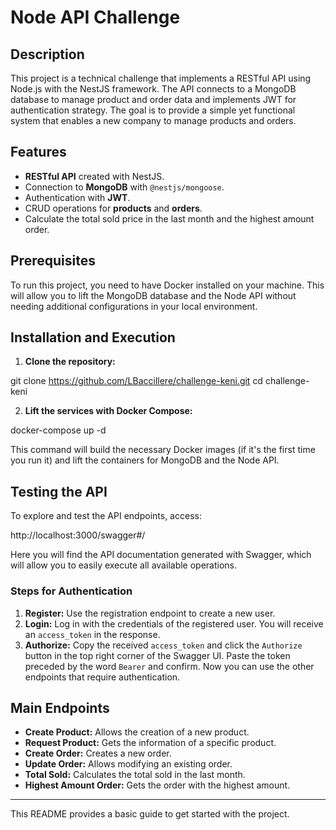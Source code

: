 # Node API Challenge

## Description

This project is a technical challenge that implements a RESTful API using Node.js with the NestJS framework. The API connects to a MongoDB database to manage product and order data and implements JWT for authentication strategy. The goal is to provide a simple yet functional system that enables a new company to manage products and orders.

## Features

- **RESTful API** created with NestJS.
- Connection to **MongoDB** with `@nestjs/mongoose`.
- Authentication with **JWT**.
- CRUD operations for **products** and **orders**.
- Calculate the total sold price in the last month and the highest amount order.

## Prerequisites

To run this project, you need to have Docker installed on your machine. This will allow you to lift the MongoDB database and the Node API without needing additional configurations in your local environment.

## Installation and Execution

1. **Clone the repository:**

git clone https://github.com/LBaccillere/challenge-keni.git
cd challenge-keni

2. **Lift the services with Docker Compose:**

docker-compose up -d


This command will build the necessary Docker images (if it's the first time you run it) and lift the containers for MongoDB and the Node API.

## Testing the API

To explore and test the API endpoints, access:

http://localhost:3000/swagger#/


Here you will find the API documentation generated with Swagger, which will allow you to easily execute all available operations.

### Steps for Authentication

1. **Register:** Use the registration endpoint to create a new user.
2. **Login:** Log in with the credentials of the registered user. You will receive an `access_token` in the response.
3. **Authorize:** Copy the received `access_token` and click the `Authorize` button in the top right corner of the Swagger UI. Paste the token preceded by the word `Bearer` and confirm. Now you can use the other endpoints that require authentication.

## Main Endpoints

- **Create Product:** Allows the creation of a new product.
- **Request Product:** Gets the information of a specific product.
- **Create Order:** Creates a new order.
- **Update Order:** Allows modifying an existing order.
- **Total Sold:** Calculates the total sold in the last month.
- **Highest Amount Order:** Gets the order with the highest amount.

---

This README provides a basic guide to get started with the project.